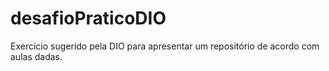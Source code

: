 # desafioPraticoDIO
Exercício sugerido pela DIO para apresentar um repositório de acordo com aulas dadas.
